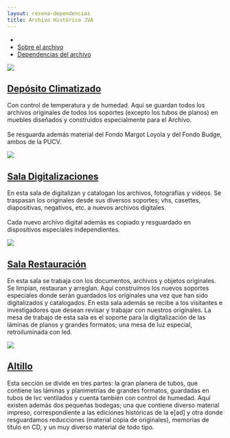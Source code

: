 ```yaml
---
layout: resena-dependencias
title: Archivo Histórico JVA
---
```

<div class='contenedor-sin-relleno'>
    <div class='fila'>
        <div class='col-lg-12 oculto-xs'>
            <ul id='breadcrumb'>
                <li><a href='pags/home'><i class="icn icn-hogar-l icn-md"></i></a></li>
                <li><a href='pags/sobre_el_archivo'> Sobre el archivo</a></li>
                <li><a href='pags/resena-dependencias'> Dependencias del archivo</a></li>
            </ul>
        </div>
    </div>
</div>
<div class="wrap">
    <div class='col-lg-3 col-md-3 col-sm-6 col-xs-12'>
        <div class='cont-destacados'>
            <div class='prev-imagen'>
                <img class='img-descripcion' src='{{ site.baseurl }}/img/img-archivo/deposito-archivo.jpg'>
            </div>
            <div class='datos-docente listado'>
                <h2><a href='#'>Depósito Climatizado</a></h2>
            </div>
            <p class='extracto-descriptivo'>Con control de temperatura y de humedad. Aquí se guardan todos los archivos originales de todos los soportes (excepto los tubos de planos) en muebles diseñados y construidos especialmente para el Archivo. </br> 
            </br> Se resguarda además material del Fondo Margot Loyola y del Fondo Budge, ambos de la PUCV.</p>
        </div>
    </div>
    <div class='col-lg-3 col-md-3 col-sm-6 col-xs-12'>
        <div class='cont-destacados'>
            <div class='prev-imagen'>
                <img class='img-descripcion' src='{{ site.baseurl }}/img/img-archivo/digitalizaciones.jpg'>
            </div>
            <div class='datos-docente listado'>
                <h2><a href='#'>Sala Digitalizaciones</a></h2>
            </div>
            <p class='extracto-descriptivo'> En esta sala de digitalizan y catalogan los archivos, fotografías y vídeos. Se traspasan los originales desde sus diversos soportes; vhs, casettes, diapositivas, negativos, etc. a nuevos archivos digitales. 
            </br>
            </br>Cada nuevo archivo digital además es copiado y resguardado en dispositivos especiales independientes.</p>
        </div>
    </div>
    <div class='col-lg-3 col-md-3 col-sm-6 col-xs-12'>
        <div class='cont-destacados'>
            <div class='prev-imagen'>
                <img class='img-descripcion' src='{{ site.baseurl }}/img/img-archivo/sala-restauracion.jpg'>
            </div>
            <div class='datos-docente listado'>
                <h2><a href='#'>Sala Restauración</a></h2>
            </div>
            <p class='extracto-descriptivo'>En esta sala se trabaja con los documentos, archivos y objetos originales. Se limpian, restauran y arreglan. Aquí construimos los nuevos soportes especiales donde serán guardados los originales una vez que han sido digitalizados y catalogados. En esta sala además se recibe a los visitantes e investigadores que desean revisar y trabajar con nuestros originales. La mesa de trabajo de esta sala es el soporte para la digitalización de las láminas de planos y grandes formatos; una mesa de luz especial, retroiluminada con led.</p>
        </div>
    </div>
    <div class='col-lg-3 col-md-3 col-sm-6 col-xs-12'>
        <div class='cont-destacados'>
            <div class='prev-imagen'>
                <img class='img-descripcion' src='{{ site.baseurl }}/img/img-archivo/altillo.jpg'>
            </div>
            <div class='datos-docente listado'>
                <h2><a href='#'>Altillo</a></h2>
            </div>
            <p class='extracto-descriptivo'>Esta sección se divide en tres partes: la gran planera de tubos, que contiene las láminas y planimetrías de grandes formatos, guardadas en tubos de lvc ventilados y cuenta también con control de humedad. Aquí existen además dos pequeñas bodegas; una que contiene diverso material impreso, correspondiente a las ediciones históricas de la e[ad] y otra donde resguardamos reducciones (material copia de originales), memorias de título en CD, y un muy diverso material de todo tipo.</p>
        </div>
    </div>
</div>
</div> 